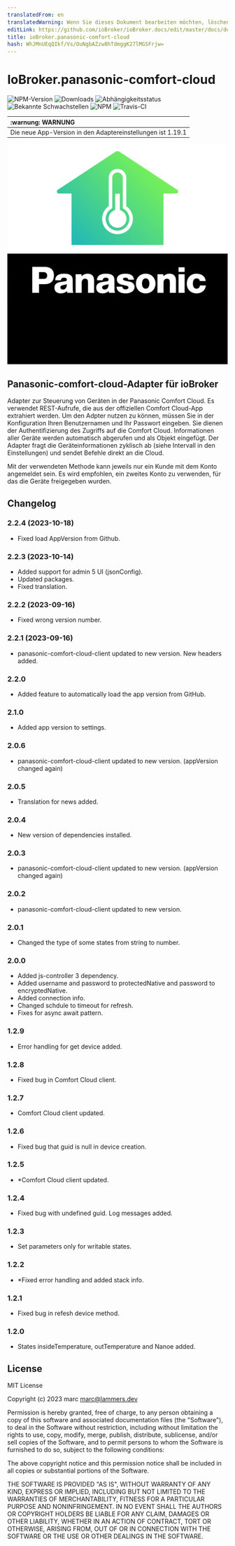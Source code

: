 ```yaml
---
translatedFrom: en
translatedWarning: Wenn Sie dieses Dokument bearbeiten möchten, löschen Sie bitte das Feld "translationsFrom". Andernfalls wird dieses Dokument automatisch erneut übersetzt
editLink: https://github.com/ioBroker/ioBroker.docs/edit/master/docs/de/adapterref/iobroker.panasonic-comfort-cloud/README.md
title: ioBroker.panasonic-comfort-cloud
hash: WhJMnUEqQIkf/Vs/OuNgbAZzw8hTdmggK27lMGSFrjw=
---
```

# IoBroker.panasonic-comfort-cloud

![NPM-Version](http://img.shields.io/npm/v/iobroker.panasonic-comfort-cloud.svg)
![Downloads](https://img.shields.io/npm/dm/iobroker.panasonic-comfort-cloud.svg)
![Abhängigkeitsstatus](https://img.shields.io/david/marc2016/iobroker.panasonic-comfort-cloud.svg)
![Bekannte Schwachstellen](https://snyk.io/test/github/marc2016/ioBroker.panasonic-comfort-cloud/badge.svg)
![NPM](https://nodei.co/npm/iobroker.panasonic-comfort-cloud.png?downloads=true)
![Travis-CI](http://img.shields.io/travis/marc2016/ioBroker.panasonic-comfort-cloud/master.svg)

| :warnung: WARNUNG |
|:---------------------------|
| Die neue App-Version in den Adaptereinstellungen ist 1.19.1 |

![Logo](../../../en/adapterref/iobroker.panasonic-comfort-cloud/admin/panasonic-comfort-cloud.png)

## Panasonic-comfort-cloud-Adapter für ioBroker
Adapter zur Steuerung von Geräten in der Panasonic Comfort Cloud. Es verwendet REST-Aufrufe, die aus der offiziellen Comfort Cloud-App extrahiert werden.
Um den Adpter nutzen zu können, müssen Sie in der Konfiguration Ihren Benutzernamen und Ihr Passwort eingeben. Sie dienen der Authentifizierung des Zugriffs auf die Comfort Cloud. Informationen aller Geräte werden automatisch abgerufen und als Objekt eingefügt. Der Adapter fragt die Geräteinformationen zyklisch ab (siehe Intervall in den Einstellungen) und sendet Befehle direkt an die Cloud.

Mit der verwendeten Methode kann jeweils nur ein Kunde mit dem Konto angemeldet sein.
Es wird empfohlen, ein zweites Konto zu verwenden, für das die Geräte freigegeben wurden.

## Changelog
### 2.2.4 (2023-10-18)

* Fixed load AppVersion from Github.

### 2.2.3 (2023-10-14)

* Added support for admin 5 UI (jsonConfig).
* Updated packages.
* Fixed translation.

### 2.2.2 (2023-09-16)

* Fixed wrong version number.

### 2.2.1 (2023-09-16)

* panasonic-comfort-cloud-client updated to new version. New headers added.

### 2.2.0

* Added feature to automatically load the app version from GitHub.

### 2.1.0

* Added app version to settings.

### 2.0.6

* panasonic-comfort-cloud-client updated to new version. (appVersion changed again)

### 2.0.5

* Translation for news added.

### 2.0.4

* New version of dependencies installed.

### 2.0.3

* panasonic-comfort-cloud-client updated to new version. (appVersion changed again)

### 2.0.2

* panasonic-comfort-cloud-client updated to new version.

### 2.0.1

* Changed the type of some states from string to number.

### 2.0.0

* Added js-controller 3 dependency.
* Added username and password to protectedNative and password to encryptedNative.
* Added connection info.
* Changed schdule to timeout for refresh.
* Fixes for async await pattern.

### 1.2.9

* Error handling for get device added.

### 1.2.8

* Fixed bug in Comfort Cloud client.

### 1.2.7

* Comfort Cloud client updated.

### 1.2.6

* Fixed bug that guid is null in device creation.

### 1.2.5

* *Comfort Cloud client updated.

### 1.2.4

* Fixed bug with undefined guid. Log messages added.

### 1.2.3

* Set parameters only for writable states.

### 1.2.2

* *Fixed error handling and added stack info.

### 1.2.1

* Fixed bug in refesh device method.

### 1.2.0

* States insideTemperature, outTemperature and Nanoe added.

## License

MIT License

Copyright (c) 2023 marc <marc@lammers.dev>

Permission is hereby granted, free of charge, to any person obtaining a copy
of this software and associated documentation files (the "Software"), to deal
in the Software without restriction, including without limitation the rights
to use, copy, modify, merge, publish, distribute, sublicense, and/or sell
copies of the Software, and to permit persons to whom the Software is
furnished to do so, subject to the following conditions:

The above copyright notice and this permission notice shall be included in all
copies or substantial portions of the Software.

THE SOFTWARE IS PROVIDED "AS IS", WITHOUT WARRANTY OF ANY KIND, EXPRESS OR
IMPLIED, INCLUDING BUT NOT LIMITED TO THE WARRANTIES OF MERCHANTABILITY,
FITNESS FOR A PARTICULAR PURPOSE AND NONINFRINGEMENT. IN NO EVENT SHALL THE
AUTHORS OR COPYRIGHT HOLDERS BE LIABLE FOR ANY CLAIM, DAMAGES OR OTHER
LIABILITY, WHETHER IN AN ACTION OF CONTRACT, TORT OR OTHERWISE, ARISING FROM,
OUT OF OR IN CONNECTION WITH THE SOFTWARE OR THE USE OR OTHER DEALINGS IN THE
SOFTWARE.